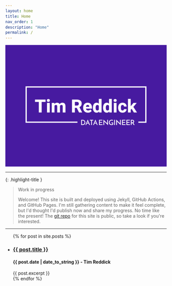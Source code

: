```yaml
---
layout: home
title: Home
nav_order: 1
description: "Home"
permalink: /
---
```


![](./assets/images/tim-reddick-logo.png)

---

{: .highlight-title }
> Work in progress
>
> Welcome! This site is built and deployed using Jekyll, GitHub Actions, and GitHub Pages. I'm still gathering content to make it feel complete, but I'd thought I'd publish now and share my progress. No time like the present! The [git repo](https://github.com/rtreddick/rtreddick.github.io) for this site is public, so take a look if you're interested.

---

<ul>
  {% for post in site.posts %}
  <li>
    <h3><a href="{{ post.url }}">{{ post.title }}</a></h3>
    <h4>{{ post.date | date_to_string }} - Tim Reddick</h4>
    {{ post.excerpt }}
  </li>
  {% endfor %}
</ul>